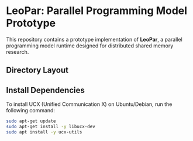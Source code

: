 # LeoPar: Parallel Programming Model Prototype

This repository contains a prototype implementation of **LeoPar**, 
a parallel programming model runtime designed for distributed shared memory research.

## Directory Layout

## Install Dependencies

To install UCX (Unified Communication X) on Ubuntu/Debian, run the following command:

```bash
sudo apt-get update
sudo apt-get install -y libucx-dev 
sudo apt install -y ucx-utils